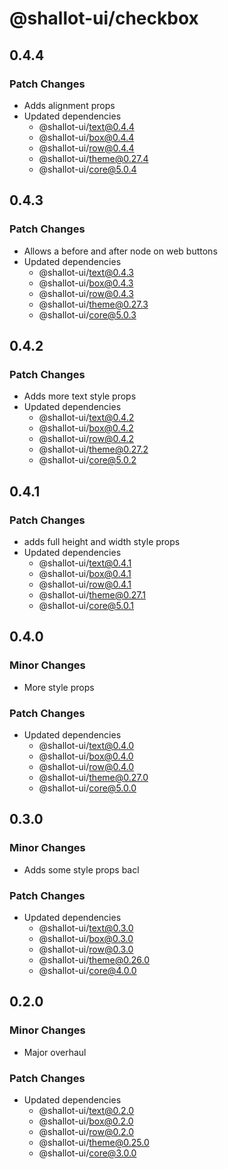 # @shallot-ui/checkbox

## 0.4.4

### Patch Changes

- Adds alignment props
- Updated dependencies
  - @shallot-ui/text@0.4.4
  - @shallot-ui/box@0.4.4
  - @shallot-ui/row@0.4.4
  - @shallot-ui/theme@0.27.4
  - @shallot-ui/core@5.0.4

## 0.4.3

### Patch Changes

- Allows a before and after node on web buttons
- Updated dependencies
  - @shallot-ui/text@0.4.3
  - @shallot-ui/box@0.4.3
  - @shallot-ui/row@0.4.3
  - @shallot-ui/theme@0.27.3
  - @shallot-ui/core@5.0.3

## 0.4.2

### Patch Changes

- Adds more text style props
- Updated dependencies
  - @shallot-ui/text@0.4.2
  - @shallot-ui/box@0.4.2
  - @shallot-ui/row@0.4.2
  - @shallot-ui/theme@0.27.2
  - @shallot-ui/core@5.0.2

## 0.4.1

### Patch Changes

- adds full height and width style props
- Updated dependencies
  - @shallot-ui/text@0.4.1
  - @shallot-ui/box@0.4.1
  - @shallot-ui/row@0.4.1
  - @shallot-ui/theme@0.27.1
  - @shallot-ui/core@5.0.1

## 0.4.0

### Minor Changes

- More style props

### Patch Changes

- Updated dependencies
  - @shallot-ui/text@0.4.0
  - @shallot-ui/box@0.4.0
  - @shallot-ui/row@0.4.0
  - @shallot-ui/theme@0.27.0
  - @shallot-ui/core@5.0.0

## 0.3.0

### Minor Changes

- Adds some style props bacl

### Patch Changes

- Updated dependencies
  - @shallot-ui/text@0.3.0
  - @shallot-ui/box@0.3.0
  - @shallot-ui/row@0.3.0
  - @shallot-ui/theme@0.26.0
  - @shallot-ui/core@4.0.0

## 0.2.0

### Minor Changes

- Major overhaul

### Patch Changes

- Updated dependencies
  - @shallot-ui/text@0.2.0
  - @shallot-ui/box@0.2.0
  - @shallot-ui/row@0.2.0
  - @shallot-ui/theme@0.25.0
  - @shallot-ui/core@3.0.0
